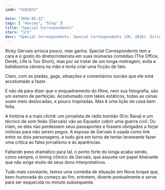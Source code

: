 ```yaml
---
imdb: "4181052"

date: "2016-05-22"
tags: [ "movies", "blog" ]
title: "Special Correspondents"
stars: "3/5"
desc: "Special Correspondents. Special Correspondents (UK, 2016). Dirigido por Ricky Gervais. Escrito por Ricky Gervais, Jacques Labib, Simon Michaël. Com Ricky Gervais, Eric Bana, Vera Farmiga, Kelly Macdonald, Kevin Pollak, America Ferrera, Raúl Castillo, Benjamin Bratt, Kim Ramirez."
---
```

Ricky Gervais arrisca pouco, mas ganha. Special Correspondents tem a cara e o gosto do diretor/roteirista em suas inúmeras comédias (The Office, Derek, Life is Too Short), mas por se tratar de um longa-metragem, evita a batidíssima câmera na mão e tenta criar uma ficção de fato.

Claro, com as piadas, gags, situações e comentários sociais que ele está acostumado a fazer.

E não dá para dizer que o enquadramento do filme, nem sua fotografia, são um esmero de perfeição. Acostumado com takes estáticos, todas as cenas soam meio deslocadas, e pouco inspiradas. Mas é uma lição de casa bem feita.

A história é a mais clichê: um jornalista de rádio bonitão (Eric Bana) e um técnico de som feião (Gervais) vão ao Equador cobrir uma guerra civil. Ou iriam, se eles não perdessem seus passaportes e fossem obrigados a forjar notícias para não serem pegos. A esposa de Gervais é usada como link entre os dois personagens, e tudo gira em torno de tentar levemente fazer uma crítica ao falso jornalismo e às aparências.

Faltando peso dramático para tal, o ponto forte do longa acaba sendo, como sempre, o timing cômico de Gervais, que assume um papel itinerante que não exige muito de seus dons interpretativos.

Tudo mais constante, temos uma comédia de situação em Nova Iorque que, bem-humorada do começo ao fim, entretem, diverte pontualmente e serve para ser esquecida no minuto subsequente.
